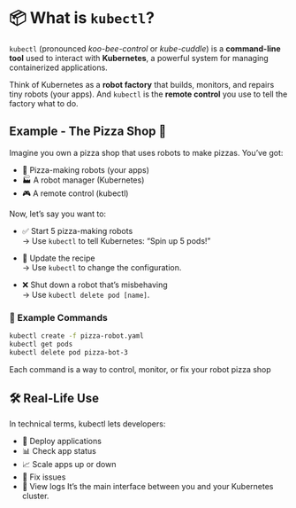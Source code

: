 # 📦 What is `kubectl`?

`kubectl` (pronounced *koo-bee-control* or *kube-cuddle*) is a **command-line tool** used to interact with **Kubernetes**, a powerful system for managing containerized applications.

Think of Kubernetes as a **robot factory** that builds, monitors, and repairs tiny robots (your apps). And `kubectl` is the **remote control** you use to tell the factory what to do.



## Example - The Pizza Shop 🍕

Imagine you own a pizza shop that uses robots to make pizzas. You’ve got:

- 🍕 Pizza-making robots (your apps)
- 🏭 A robot manager (Kubernetes)
- 🎮 A remote control (kubectl)

Now, let’s say you want to:

- ✅ Start 5 pizza-making robots  
  → Use `kubectl` to tell Kubernetes: “Spin up 5 pods!”

- 🔄 Update the recipe  
  → Use `kubectl` to change the configuration.

- ❌ Shut down a robot that’s misbehaving  
  → Use `kubectl delete pod [name]`.

### 💬 Example Commands

```bash
kubectl create -f pizza-robot.yaml
kubectl get pods
kubectl delete pod pizza-bot-3
```
Each command is a way to control, monitor, or fix your robot pizza shop

## 🛠️ Real-Life Use
In technical terms, kubectl lets developers:
- 🚀 Deploy applications
- 📊 Check app status
- 📈 Scale apps up or down
- 🧹 Fix issues
- 📜 View logs
It’s the main interface between you and your Kubernetes cluster.

